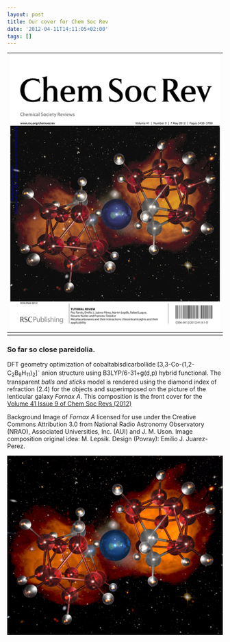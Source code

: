 ```yaml
---
layout: post
title: Our cover for Chem Soc Rev 
date: '2012-04-11T14:11:05+02:00'
tags: []
---
```




| ![](/imgs/m2bduhxcJs1rsb0g7o1_640.png)  |
|:--:|
||


### So far so close pareidolia.

DFT geometry optimization of cobaltabisdicarbollide [3,3-Co-(1,2-C<sub>2</sub>B<sub>9</sub>H<sub>11</sub>)<sub>2</sub>]<sup>-</sup> anion structure using B3LYP/6-31+g(d,p) hybrid functional. The transparent *balls and sticks* model is rendered using the diamond index of refraction (2.4) for the objects and superimposed on the picture of the lenticular galaxy *Fornax A*. This composition is the front cover for the [Volume 41 Issue 9 of Chem Soc Revs (2012)](http://pubs.rsc.org/en/content/articlelanding/2012/cs/c2cs90027k/unauth)

Background Image of *Fornax A* licensed for use under the Creative Commons Attribution 3.0 from National Radio Astronomy Observatory (NRAO), Associated Universities, Inc. (AUI) and J. M. Uson. Image composition original idea: M. Lepsik. Design (Povray): Emilio J. Juarez-Perez.


 ![](/imgs/m2bfbz6whI1rsb0g7o1_1280.png)  
